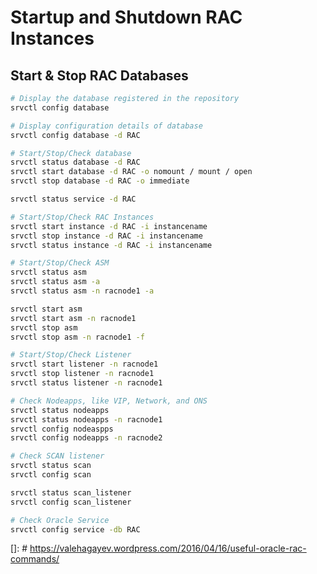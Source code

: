 # Startup and Shutdown RAC Instances

## Start & Stop RAC Databases

```sh
# Display the database registered in the repository
srvctl config database

# Display configuration details of database
srvctl config database -d RAC
```

```sh
# Start/Stop/Check database
srvctl status database -d RAC
srvctl start database -d RAC -o nomount / mount / open
srvctl stop database -d RAC -o immediate

srvctl status service -d RAC
```

```sh
# Start/Stop/Check RAC Instances
srvctl start instance -d RAC -i instancename
srvctl stop instance -d RAC -i instancename
srvctl status instance -d RAC -i instancename
```

```sh
# Start/Stop/Check ASM
srvctl status asm 
srvctl status asm -a
srvctl status asm -n racnode1 -a

srvctl start asm 
srvctl start asm -n racnode1
srvctl stop asm
srvctl stop asm -n racnode1 -f
```

```sh
# Start/Stop/Check Listener
srvctl start listener -n racnode1
srvctl stop listener -n racnode1
srvctl status listener -n racnode1
```

```sh
# Check Nodeapps, like VIP, Network, and ONS
srvctl status nodeapps
srvctl status nodeapps -n racnode1 
srvctl config nodeaspps
srvctl config nodeapps -n racnode2
```

```sh
# Check SCAN listener
srvctl status scan
srvctl config scan

srvctl status scan_listener
srvctl config scan_listener
```

```sh
# Check Oracle Service
srvctl config service -db RAC
```

[]: # <https://valehagayev.wordpress.com/2016/04/16/useful-oracle-rac-commands/>
